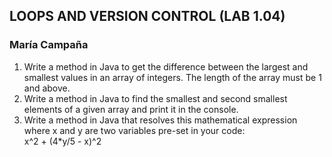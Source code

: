 ## LOOPS AND VERSION CONTROL (LAB 1.04)
### María Campaña

1. Write a method in Java to get the difference between the largest and smallest values in an array of integers.
The length of the array must be 1 and above.
2. Write a method in Java to find the smallest and second smallest elements of a given array and print it in the
console.
3. Write a method in Java that resolves this mathematical expression where x and y are two variables pre-set in your
code:\
x^2 + (4*y/5 - x)^2
